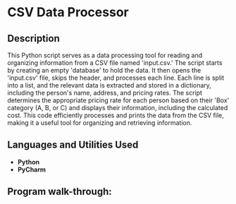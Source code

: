 <h1>CSV Data Processor</h1>


<h2>Description</h2>
This Python script serves as a data processing tool for reading and organizing information from a CSV file named 'input.csv.' The script starts by creating an empty 'database' to hold the data. It then opens the 'input.csv' file, skips the header, and processes each line. Each line is split into a list, and the relevant data is extracted and stored in a dictionary, including the person's name, address, and pricing rates. The script determines the appropriate pricing rate for each person based on their 'Box' category (A, B, or C) and displays their information, including the calculated cost. This code efficiently processes and prints the data from the CSV file, making it a useful tool for organizing and retrieving information.
<br />


<h2>Languages and Utilities Used</h2>

- <b>Python</b> 
- <b>PyCharm</b>

<h2>Program walk-through:</h2>


